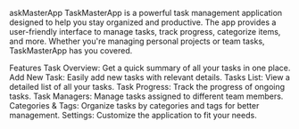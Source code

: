 askMasterApp
TaskMasterApp is a powerful task management application designed to help you stay organized and productive. The app provides a user-friendly interface to manage tasks, track progress, categorize items, and more. Whether you're managing personal projects or team tasks, TaskMasterApp has you covered.

Features
Task Overview: Get a quick summary of all your tasks in one place.
Add New Task: Easily add new tasks with relevant details.
Tasks List: View a detailed list of all your tasks.
Task Progress: Track the progress of ongoing tasks.
Task Managers: Manage tasks assigned to different team members.
Categories & Tags: Organize tasks by categories and tags for better management.
Settings: Customize the application to fit your needs.

